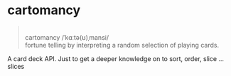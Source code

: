 
# cartomancy

><br>cartomancy /ˈkɑːtə(ʊ)ˌmansi/
><br>fortune telling by interpreting a random selection of playing cards.


A card deck API. Just to get a deeper knowledge on to sort, order, slice ... slices